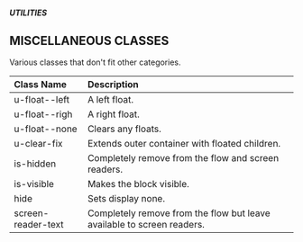 ##### UTILITIES
## MISCELLANEOUS CLASSES

Various classes that don't fit other categories.


|Class Name|Description|
|:---------|:---------|
|u-float--left|A left float.|
|u-float--righ|A right float.|
|u-float--none|Clears any floats.|
|u-clear-fix|Extends outer container with floated children.|
|is-hidden|Completely remove from the flow and screen readers.|
|is-visible|Makes the block visible.|
|hide|Sets display none.|
|screen-reader-text|Completely remove from the flow but leave available to screen readers.|

